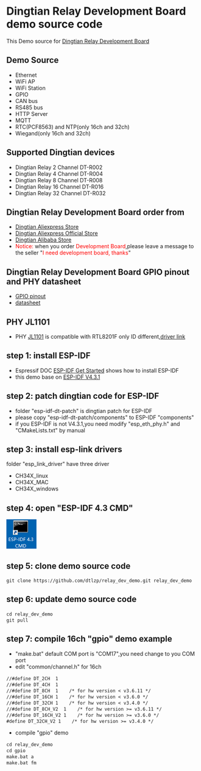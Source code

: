 # Dingtian Relay Development Board demo source code
This Demo source for [Dingtian Relay Development Board](https://www.dingtian-tech.com/en_us/product.html?tab=relay)
## Demo Source
- Ethernet
- WiFi AP
- WiFi Station
- GPIO
- CAN bus
- RS485 bus
- HTTP Server
- MQTT
- RTC(PCF8563) and NTP(only 16ch and 32ch)
- Wiegand(only 16ch and 32ch)

## Supported Dingtian devices
- Dingtian Relay  2 Channel DT-R002
- Dingtian Relay  4 Channel DT-R004
- Dingtian Relay  8 Channel DT-R008
- Dingtian Relay 16 Channel DT-R016
- Dingtian Relay 32 Channel DT-R032

## Dingtian Relay Development Board order from
- [Dingtian Aliexpress Store](https://www.aliexpress.com/item/4000999069820.html)
- [Dingtian Aliexpress Official Store](https://www.aliexpress.com/item/2255801046476492.html)
- [Dingtian Alibaba Store](https://dingtiantech.en.alibaba.com/)
- <font color="red">Notice: </font>when you order <font color="red">Development Board</font>,please leave a message to the seller "<font color="red">I need development board, thanks</font>"

## Dingtian Relay Development Board GPIO pinout and PHY datasheet
- [GPIO pinout](https://github.com/dtlzp/relay_dev_demo/tree/main/gpio_pinout)
- [datasheet](https://github.com/dtlzp/relay_dev_demo/tree/main/datasheet)

## PHY JL1101
- PHY [JL1101](https://github.com/dtlzp/relay_dev_demo/blob/main/datasheet/PHY_JL1101_compatible_RTL8201F.pdf) is compatible with RTL8201F only ID different,[driver link](https://github.com/dtlzp/relay_dev_demo/blob/main/esp-idf-dt-patch/components/esp_eth/src/esp_eth_phy_jl1101.c)

## step 1: install ESP-IDF
- Espressif DOC [ESP-IDF Get Started](https://docs.espressif.com/projects/esp-idf/en/v4.3.3/esp32/get-started/index.html)
shows how to install ESP-IDF
- this demo base on [ESP-IDF V4.3.1](https://github.com/espressif/esp-idf/tree/v4.3.1)

## step 2: patch dingtian code for ESP-IDF
- folder "esp-idf-dt-patch" is dingtian patch for ESP-IDF
- please copy "esp-idf-dt-patch/components" to ESP-IDF "components"
- if you ESP-IDF is not V4.3.1,you need modify "esp_eth_phy.h" and "CMakeLists.txt" by manual

## step 3: install esp-link drivers
folder "esp_link_driver" have three driver
- CH34X_linux
- CH34X_MAC
- CH34X_windows

## step 4: open "ESP-IDF 4.3 CMD"
![image](image/ESP-IDF_4_3_CMD_icon.png)

## step 5: clone demo source code
```
git clone https://github.com/dtlzp/relay_dev_demo.git relay_dev_demo
```

## step 6: update demo source code
```
cd relay_dev_demo
git pull
```

## step 7: compile 16ch "gpio" demo example
- "make.bat" default COM port is "COM17",you need change to you COM port
- edit "common/channel.h" for 16ch
```
//#define DT_2CH  1
//#define DT_4CH  1
//#define DT_8CH  1    /* for hw version < v3.6.11 */
//#define DT_16CH 1    /* for hw version < v3.6.0 */
//#define DT_32CH 1    /* for hw version < v3.4.0 */
//#define DT_8CH_V2  1    /* for hw version >= v3.6.11 */
//#define DT_16CH_V2 1    /* for hw version >= v3.6.0 */
#define DT_32CH_V2 1    /* for hw version >= v3.4.0 */
```
- compile "gpio" demo
```
cd relay_dev_demo
cd gpio
make.bat a
make.bat fm
```
